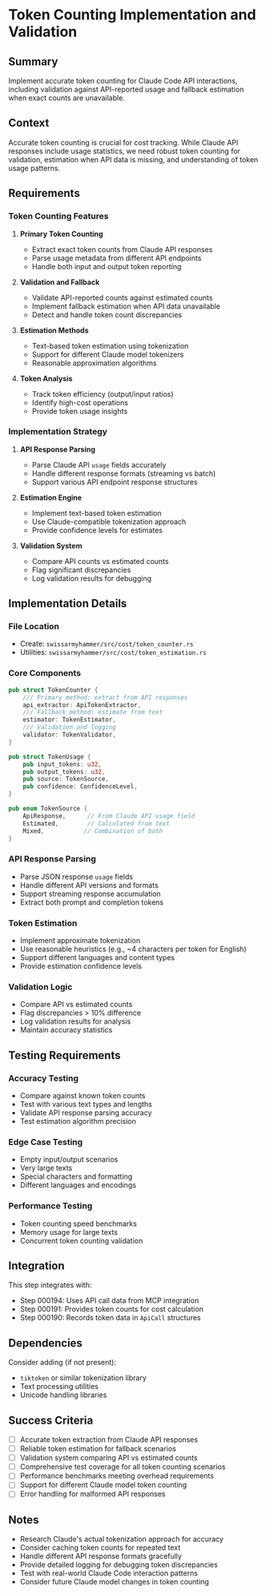 # Token Counting Implementation and Validation

## Summary

Implement accurate token counting for Claude Code API interactions, including validation against API-reported usage and fallback estimation when exact counts are unavailable.

## Context

Accurate token counting is crucial for cost tracking. While Claude API responses include usage statistics, we need robust token counting for validation, estimation when API data is missing, and understanding of token usage patterns.

## Requirements

### Token Counting Features

1. **Primary Token Counting**
   - Extract exact token counts from Claude API responses
   - Parse usage metadata from different API endpoints
   - Handle both input and output token reporting

2. **Validation and Fallback**
   - Validate API-reported counts against estimated counts
   - Implement fallback estimation when API data unavailable
   - Detect and handle token count discrepancies

3. **Estimation Methods**
   - Text-based token estimation using tokenization
   - Support for different Claude model tokenizers
   - Reasonable approximation algorithms

4. **Token Analysis**
   - Track token efficiency (output/input ratios)
   - Identify high-cost operations
   - Provide token usage insights

### Implementation Strategy

1. **API Response Parsing**
   - Parse Claude API `usage` fields accurately
   - Handle different response formats (streaming vs batch)
   - Support various API endpoint response structures

2. **Estimation Engine**
   - Implement text-based token estimation
   - Use Claude-compatible tokenization approach
   - Provide confidence levels for estimates

3. **Validation System**
   - Compare API counts vs estimated counts
   - Flag significant discrepancies
   - Log validation results for debugging

## Implementation Details

### File Location
- Create: `swissarmyhammer/src/cost/token_counter.rs`
- Utilities: `swissarmyhammer/src/cost/token_estimation.rs`

### Core Components

```rust
pub struct TokenCounter {
    /// Primary method: extract from API responses
    api_extractor: ApiTokenExtractor,
    /// Fallback method: estimate from text
    estimator: TokenEstimator,
    /// Validation and logging
    validator: TokenValidator,
}

pub struct TokenUsage {
    pub input_tokens: u32,
    pub output_tokens: u32,
    pub source: TokenSource,
    pub confidence: ConfidenceLevel,
}

pub enum TokenSource {
    ApiResponse,      // From Claude API usage field
    Estimated,        // Calculated from text
    Mixed,           // Combination of both
}
```

### API Response Parsing
- Parse JSON response `usage` fields
- Handle different API versions and formats
- Support streaming response accumulation
- Extract both prompt and completion tokens

### Token Estimation
- Implement approximate tokenization
- Use reasonable heuristics (e.g., ~4 characters per token for English)
- Support different languages and content types
- Provide estimation confidence levels

### Validation Logic
- Compare API vs estimated counts
- Flag discrepancies > 10% difference
- Log validation results for analysis
- Maintain accuracy statistics

## Testing Requirements

### Accuracy Testing
- Compare against known token counts
- Test with various text types and lengths
- Validate API response parsing accuracy
- Test estimation algorithm precision

### Edge Case Testing
- Empty input/output scenarios
- Very large texts
- Special characters and formatting
- Different languages and encodings

### Performance Testing
- Token counting speed benchmarks
- Memory usage for large texts
- Concurrent token counting validation

## Integration

This step integrates with:
- Step 000194: Uses API call data from MCP integration
- Step 000191: Provides token counts for cost calculation
- Step 000190: Records token data in `ApiCall` structures

## Dependencies

Consider adding (if not present):
- `tiktoken` or similar tokenization library
- Text processing utilities
- Unicode handling libraries

## Success Criteria

- [ ] Accurate token extraction from Claude API responses
- [ ] Reliable token estimation for fallback scenarios
- [ ] Validation system comparing API vs estimated counts
- [ ] Comprehensive test coverage for all token counting scenarios
- [ ] Performance benchmarks meeting overhead requirements
- [ ] Support for different Claude model token counting
- [ ] Error handling for malformed API responses

## Notes

- Research Claude's actual tokenization approach for accuracy
- Consider caching token counts for repeated text
- Handle different API response formats gracefully
- Provide detailed logging for debugging token discrepancies
- Test with real-world Claude Code interaction patterns
- Consider future Claude model changes in token counting